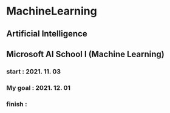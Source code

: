 # MachineLearning
## Artificial Intelligence

## Microsoft AI School I (Machine Learning)
### start : 2021. 11. 03
### My goal : 2021. 12. 01
### finish : 
